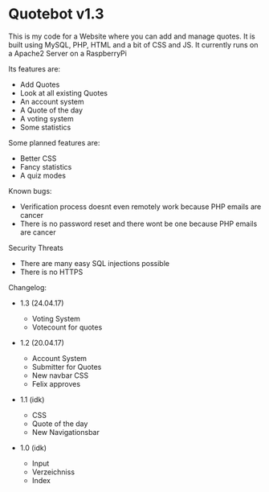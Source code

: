 # Quotebot v1.3

This is my code for a Website where you can add and manage quotes.
It is built using MySQL, PHP, HTML and a bit of CSS and JS.
It currently runs on a Apache2 Server on a RaspberryPi


Its features are:
  - Add Quotes
  - Look at all existing Quotes
  - An account system
  - A Quote of the day
  - A voting system  
  - Some statistics


Some planned features are:
  - Better CSS
  - Fancy statistics
  - A quiz modes

Known bugs:
  - Verification process doesnt even remotely work because PHP emails are cancer
  - There is no password reset and there wont be one because PHP emails are cancer
  
Security Threats
  - There are many easy SQL injections possible
  - There is no HTTPS

Changelog:
  - 1.3 (24.04.17)
	- Voting System
	- Votecount for quotes

  - 1.2 (20.04.17)
	- Account System
	- Submitter for Quotes
	- New navbar CSS
	- Felix approves
	
  - 1.1 (idk)
	- CSS
	- Quote of the day
	- New Navigationsbar
	
  - 1.0 (idk)
	- Input
	- Verzeichniss
	- Index
